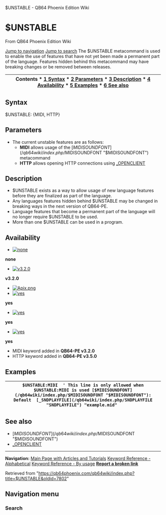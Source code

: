 


$UNSTABLE - QB64 Phoenix Edition Wiki








# $UNSTABLE



From QB64 Phoenix Edition Wiki



[Jump to navigation](#mw-head)
[Jump to search](#searchInput)
The $UNSTABLE metacommand is used to enable the use of features that have not yet been made a permanent part of the language. Features hidden behind this metacommand may have breaking changes or be removed between releases.


  






| Contents * [1 Syntax](#Syntax) * [2 Parameters](#Parameters) * [3 Description](#Description) * [4 Availability](#Availability) * [5 Examples](#Examples) * [6 See also](#See_also) |
| --- |


## Syntax


$UNSTABLE: {MIDI, HTTP}
  




## Parameters


* The current unstable features are as follows:
	+ **MIDI** allows usage of the [$MIDISOUNDFONT](/qb64wiki/index.php/$MIDISOUNDFONT "$MIDISOUNDFONT") metacommand
	+ **HTTP** allows opening HTTP connections using [\_OPENCLIENT](/qb64wiki/index.php/OPENCLIENT "OPENCLIENT")


  




## Description


* $UNSTABLE exists as a way to allow usage of new language features before they are finalized as part of the language.
* Any languages features hidden behind $UNSTABLE may be changed in breaking ways in the next version of QB64-PE.
* Language features that become a permanent part of the language will no longer require $UNSTABLE to be used.
* More than one $UNSTABLE can be used in a program.


  




## Availability


* [![none](/qb64wiki/images/9/91/Qb64.png)](/qb64wiki/index.php/File:Qb64.png "none")

**none**
* [![v3.2.0](/qb64wiki/images/0/07/Qbpe.png)](/qb64wiki/index.php/File:Qbpe.png "v3.2.0")

**v3.2.0**
* [![Apix.png](/qb64wiki/images/5/5f/Apix.png)](/qb64wiki/index.php/File:Apix.png)
* [![yes](/qb64wiki/images/2/29/Win.png)](/qb64wiki/index.php/File:Win.png "yes")

**yes**
* [![yes](/qb64wiki/images/7/7a/Lnx.png)](/qb64wiki/index.php/File:Lnx.png "yes")

**yes**
* [![yes](/qb64wiki/images/2/22/Osx.png)](/qb64wiki/index.php/File:Osx.png "yes")

**yes**


* MIDI keyword added in **QB64-PE v3.2.0**
* HTTP keyword added in **QB64-PE v3.5.0**


  




## Examples




| ``` $UNSTABLE:MIDI  ' This line is only allowed when $UNSTABLE:MIDI is used [$MIDISOUNDFONT](/qb64wiki/index.php/$MIDISOUNDFONT "$MIDISOUNDFONT"): Default  [_SNDPLAYFILE](/qb64wiki/index.php/SNDPLAYFILE "SNDPLAYFILE") "example.mid"  ``` |
| --- |


  




## See also


* [$MIDISOUNDFONT](/qb64wiki/index.php/$MIDISOUNDFONT "$MIDISOUNDFONT")
* [\_OPENCLIENT](/qb64wiki/index.php/OPENCLIENT "OPENCLIENT")


  






---


**Navigation:**
[Main Page with Articles and Tutorials](/qb64wiki/index.php/Main_Page "Main Page")
[Keyword Reference - Alphabetical](/qb64wiki/index.php/Keyword_Reference_-_Alphabetical "Keyword Reference - Alphabetical")
[Keyword Reference - By usage](/qb64wiki/index.php/Keyword_Reference_-_By_usage "Keyword Reference - By usage")
**[Report a broken link](https://qb64phoenix.com/forum/showthread.php?tid=2800)**  





Retrieved from "<https://qb64phoenix.com/qb64wiki/index.php?title=$UNSTABLE&oldid=7802>"




## Navigation menu








### Search





















